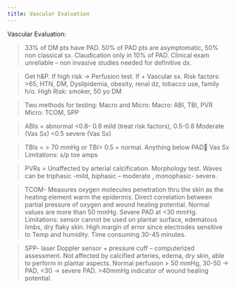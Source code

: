```yaml
---
title: Vascular Evaluation
---
```

Vascular Evaluation:

> 33% of DM pts have PAD. 50% of PAD pts are asymptomatic, 50% non classical sx. Claudication only in 10% of PAD. Clinical exam unreliable – non invasive studies needed for definitive dx. 

> Get h&P.  If high risk -> Perfusion test. If + Vascular sx. Risk factors: >65, HTN, DM, Dyslipidemia, obesity, renal dz, tobacco use, family h/o.  High Risk: smoker, 50 yo DM

> Two methods for testing: Macro and Micro: Macro: ABI, TBI, PVR Micro: TCOM, SPP

> ABIs = abnormal <0.8- 0.9 mild (treat risk factors),  0.5-0.8 Moderate (Vas Sx)  <0.5 severe (Vas Sx)

> TBIs = > 70 mmHg or TBI> 0.5 = normal. Anything below PAD Vas Sx Limitations: s/p toe amps

> PVRs = Unaffected by arterial calcification. Morphology test. Waves can be triphasic -mild, biphasic – moderate , monophasic- severe.

> TCOM- Measures oxygen molecules penetration thru the skin as the heating element warm the epidermis. Direct correlation between partial pressure of oxygen and wound healing potential. Normal values are more than 50 mmHg.  Severe PAD at <30 mmHg. Limitations: sensor cannot be used on plantar surface, edematous limbs, dry flaky skin. High margin of error since electrodes sensitive to Temp and humidity. Time consuming 30-45 minutes.

> SPP- laser Doppler sensor + pressure cuff – computerized assessment. Not affected by calcified arteries, edema, dry skin, able to perform in plantar aspects. Normal perfusion > 50 mmHg, 30-50 -> PAD, <30 -> severe PAD. >40mmHg indicator of wound healing potential.
